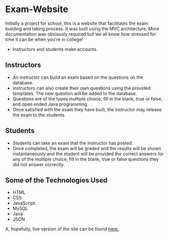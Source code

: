 # Exam-Website
Initially a project for school, this is a website that facilitates the exam building and taking process. It was built using the MVC architecture. More documentation was obviously required but we all know how stressed for time it can be when you're in college!

* Instructors and students make accounts.

## Instructors
  * An instructor can build an exam based on the questions on the database.
  * Instructors can also create their own questions using the provided templates. The new question will be added to the database.
  * Questions are of the types multiple choice, fill in the blank, true or false, and open ended Java programming.
  * Once satisfied with the exam they have built, the instructor may release the exam to the students.
  
## Students
 * Students can take an exam that the instructor has posted.
 * Once completed, the exam will be graded and the results will be shown instantaneously and the student will be provided the correct   answers for any of the multiple choice, fill in the blank, true or false questions they did not answer correctly.
 
## Some of the Technologies Used
* HTML
* CSS
* JavaScript
* MySQL
* Java
* JSON

A, hopefully, live version of the site can be found [here.](https://web.njit.edu/~edm8/cs490/Front/login.html)
